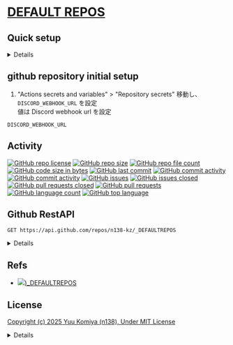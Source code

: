 # [DEFAULT REPOS](https://github.com/n138-kz/_DEFAULTREPOS)

## Quick setup

<details>

### if you’ve done this kind of thing before

```sh
git clone https://github.com/n138-kz/_DEFAULTREPOS.git
```

```sh
git clone git@github.com:n138-kz/_DEFAULTREPOS.git
```

### …or create a new repository on the command line

```sh
touch README.md
git init
git add README.md
git commit -m init
git branch -M main
git remote add origin git@github.com:n138-kz/_DEFAULTREPOS.git
git branch --set-upstream-to=origin/main main
git config pull.rebase false
git fetch
git pull
git merge --allow-unrelated-histories origin/main
git push -u origin main
```

- [git merge --allow-unrelated-histories origin/main](https://qiita.com/mei28/items/85bc881ac1f26332ac15)

### …or push an existing repository from the command line

```sh
git remote add origin git@github.com:n138-kz/_DEFAULTREPOS.git
git branch -M main
git push -u origin main
```

### pull an another existing repository from the command line

```sh
git config pull.rebase false
git branch -r
git pull origin {remote-repos-name}:{local-repos-name}
git checkout {local-repos-name}
git branch --set-upstream-to=origin/{remote-repos-name} {local-repos-name}
```

</details>

## github repository initial setup

1. "Actions secrets and variables" > "Repository secrets" 移動し、`DISCORD_WEBHOOK_URL` を設定  
  値は Discord webhook url を設定

```
DISCORD_WEBHOOK_URL
```

## Activity

[![GitHub repo license](https://img.shields.io/github/license/n138-kz/_DEFAULTREPOS)](/LICENSE)
[![GitHub repo size](https://img.shields.io/github/repo-size/n138-kz/_DEFAULTREPOS)](/../../)
[![GitHub repo file count](https://img.shields.io/github/directory-file-count/n138-kz/_DEFAULTREPOS)](/../../)
[![GitHub code size in bytes](https://img.shields.io/github/languages/code-size/n138-kz/_DEFAULTREPOS)](/../../)
[![GitHub last commit](https://img.shields.io/github/last-commit/n138-kz/_DEFAULTREPOS)](/../../commits)
[![GitHub commit activity](https://img.shields.io/github/commit-activity/w/n138-kz/_DEFAULTREPOS)](/../../commits)
[![GitHub commit activity](https://img.shields.io/github/commit-activity/t/n138-kz/_DEFAULTREPOS)](/../../commits)
[![GitHub issues](https://img.shields.io/github/issues/n138-kz/_DEFAULTREPOS)](/../../issues)
[![GitHub issues closed](https://img.shields.io/github/issues-closed/n138-kz/_DEFAULTREPOS)](/../../issues)
[![GitHub pull requests closed](https://img.shields.io/github/issues-pr-closed/n138-kz/_DEFAULTREPOS)](/../../pulls)
[![GitHub pull requests](https://img.shields.io/github/issues-pr/n138-kz/_DEFAULTREPOS)](/../../pulls)
[![GitHub language count](https://img.shields.io/github/languages/count/n138-kz/_DEFAULTREPOS)](/../../)
[![GitHub top language](https://img.shields.io/github/languages/top/n138-kz/_DEFAULTREPOS)](/../../)

## Github RestAPI

```http
GET https://api.github.com/repos/n138-kz/_DEFAULTREPOS
```

<details>

  [n138-kz/_DEFAULTREPOS](https://api.github.com/repos/n138-kz/_DEFAULTREPOS) (Public repos only)
  
</details>

## Refs

- [![](https://www.google.com/s2/favicons?size=64&domain=https://github.com))_DEFAULTREPOS](https://github.com/n138-kz/_DEFAULTREPOS/)

## License

[Copyright (c) 2025 Yuu Komiya (n138), Under MIT License](LICENSE)  

<details>

[MIT_License | wikipedia](https://ja.wikipedia.org/wiki/MIT_License)

[The MIT License](https://opensource.org/license/mit/)
> [n138-kz/*](./) is licensed under the `MIT License`.  
>
> Permission is hereby granted, free of charge, to any person obtaining a copy of this software and associated documentation files (the “Software”), to deal in the Software without restriction, including without limitation the rights to use, copy, modify, merge, publish, distribute, sublicense, and/or sell copies of the Software, and to permit persons to whom the Software is furnished to do so, subject to the following conditions:
>
> `Copyright <YEAR> <COPYRIGHT HOLDER>`
> 
> The above copyright notice and this permission notice shall be included in all copies or substantial portions of the Software.
> 
> THE SOFTWARE IS PROVIDED “AS IS”, WITHOUT WARRANTY OF ANY KIND, EXPRESS OR IMPLIED, INCLUDING BUT NOT LIMITED TO THE WARRANTIES OF MERCHANTABILITY, FITNESS FOR A PARTICULAR PURPOSE AND NONINFRINGEMENT. IN NO EVENT SHALL THE AUTHORS OR COPYRIGHT HOLDERS BE LIABLE FOR ANY CLAIM, DAMAGES OR OTHER LIABILITY, WHETHER IN AN ACTION OF CONTRACT, TORT OR OTHERWISE, ARISING FROM, OUT OF OR IN CONNECTION WITH THE SOFTWARE OR THE USE OR OTHER DEALINGS IN THE SOFTWARE.

[The MIT License](https://opensource.org/license/mit/)
> [n138-kz/*](./) は、MIT ライセンスに基づいてライセンスされています。  
> 以下に定める条件に従い、本ソフトウェアおよび関連文書のファイル（以下「ソフトウェア」）の複製を取得するすべての人に対し、ソフトウェアを無制限に扱うことを無償で許可します。これには、ソフトウェアの複製を使用、複写、変更、結合、掲載、頒布、サブライセンス、および/または販売する権利、およびソフトウェアを提供する相手に同じことを許可する権利も無制限に含まれます。  
>
> `Copyright (c) <著作権発生年> <著作権保持者名>`
> 
> 上記の著作権表示および本許諾表示を、ソフトウェアのすべての複製または重要な部分に記載するものとします。
>
> ソフトウェアは「現状のまま」で、明示であるか暗黙であるかを問わず、何らの保証もなく提供されます。ここでいう保証とは、商品性、特定の目的への適合性、および権利非侵害についての保証も含みますが、それに限定されるものではありません。
> 作者または著作権者は、契約行為、不法行為、またはそれ以外であろうと、ソフトウェアに起因または関連し、あるいはソフトウェアの使用またはその他の扱いによって生じる一切の請求、損害、その他の義務について何らの責任も負わないものとします。

### Permissions / 許可
- Commercial use / 商用利用
- Modification / 改変
- Distribution / 再配布
- Private use / 私的使用 

### Limitations / 制限事項
- Liability / 発生した問題に責任を負わない
- Warranty / 無保証

</details>
